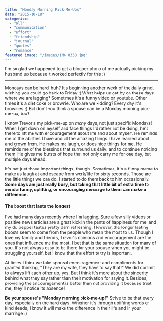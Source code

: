 ```yaml
---
title: "Monday Morning Pick-Me-Ups"
date: "2015-10-18"
categories: 
  - "all"
  - "communication"
  - "effort"
  - "friendship"
  - "journal"
  - "quotes"
  - "romance"
featured_image: "/images/IMG_0338.jpg"
---
```


I'm so glad we happened to get a blooper photo of me actually picking my husband up because it worked perfectly for this ;)

* * *

Mondays can be hard, huh? It's beginning another week of the daily grind, wishing you could go back to Friday :) What helps us get by on these days where we are lagging? Sometimes it's a funny video on youtube. Other times it's a diet coke or brownie. Who are we kidding? Every day it's brownies ;) But don't you think a spouse can be a Monday morning pick-me-up, too?

I know Trevor's my pick-me-up on _many_ days, not just specific Mondays! When I get down on myself and face things I'd rather not be doing, he's there to lift me with encouragement about life and about myself. He reminds me of the abilities I have and all the amazing things I have learned about and grown from. He makes me laugh, or does nice things for me. He reminds me of the blessings that surround us daily, and to continue noticing them. He gives me bursts of hope that not only carry me for one day, but multiple days ahead.

It's not just those important things, though. Sometimes, it's a funny meme to make us laugh at and escape from work/life for sixty seconds. Those are the little things we can do. I started to do them back to him occasionally. **Some days are just really busy, but taking that little bit of extra time to send a funny, uplifting, or encouraging message to them can make a difference.**

#### The boost that lasts the longest

I've had many days recently where I'm lagging. Sure a few silly videos or positive news articles are a great kick in the pants of happiness for me, and my dr. pepper tastes pretty darn refreshing. However, the longer lasting boosts seem to come from the people who mean the most to us. Though I love my family and friends, Trevor's opinions and encouragement are the ones that influence me the most. I bet that is the same situation for many of you. It's not always easy to be there for your spouse when you might be struggling yourself, but I know that the effort to try is important.

At times I think we take spousal encouragement and compliments for granted thinking, "They are my wife, they have to say that!" We did commit to always lift each other up, yes. But I think it's more about the sincerity behind what they say rather than their motivation for saying it. Besides, providing the encouragement is better than _not_ providing it because trust me, they'll notice its absence!

**Be your spouse's "Monday morning pick-me-up!"** Strive to be that every day, especially on the hard days. Whether it's through uplifting words or kind deeds, I know it will make the difference in their life and in your marriage :)

